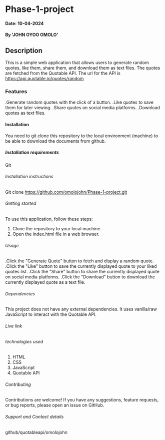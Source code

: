 # Phase-1-project

#### Date: 10-04-2024

#### By 'JOHN OYOO OMOLO'

## Description
This is a simple web application that allows users to generate random quotes, like them, share them, and download them as text files. The quotes are fetched from the Quotable API.
The url for the API is https://api.quotable.io/quotes/random

### Features
.Generate random quotes with the click of a button.
.Like quotes to save them for later viewing.
.Share quotes on social media platforms.
.Download quotes as text files.

#### Installation
You need to git clone this repository to the local environment (machine) to be able to download the documents from github.

##### Installation requirements
Git

###### Installation instructions
Git clone https://github.com/omolojohn/Phase-1-project.git

###### Getting started
To use this application, follow these steps:

1. Clone the repository to your local machine.
2. Open the index.html file in a web browser.

###### Usage
.Click the "Generate Quote" button to fetch and display a random quote.
.Click the "Like" button to save the currently displayed quote to your liked quotes list.
.Click the "Share" button to share the currently displayed quote on social media platforms.
.Click the "Download" button to download the currently displayed quote as a text file.

###### Dependencies
This project does not have any external dependencies. It uses vanilla/raw JavaScript to interact with the Quotable API.

###### Live link

###### technologies used
1. HTML
2. CSS
3. JavaScript
4. Quotable API

###### Contributing
Contributions are welcome! If you have any suggestions, feature requests, or bug reports, please open an issue on GitHub.

###### Support and Contact details
github/quotableapi/omolojohn

######





